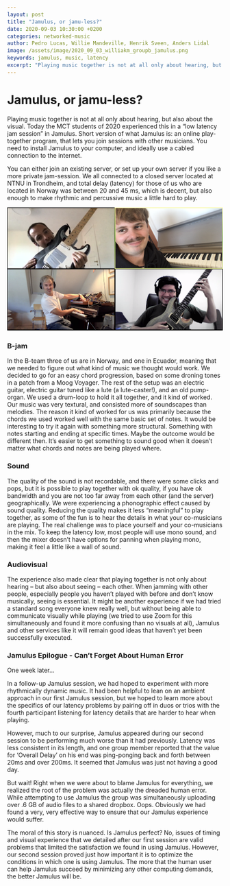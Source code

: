 ```yaml
---
layout: post
title: "Jamulus, or jamu-less?"
date: 2020-09-03 10:30:00 +0200
categories: networked-music
author: Pedro Lucas, Willie Mandeville, Henrik Sveen, Anders Lidal
image: /assets/image/2020_09_03_williakm_groupb_jamulus.png
keywords: jamulus, music, latency
excerpt: "Playing music together is not at all only about hearing, but also about the visual. Today the MCT students of 2020 experienced this in a “low latency jam session” in Jamulus."
---
```


# Jamulus, or jamu-less?

Playing music together is not at all only about hearing, but also about the visual. Today the MCT students of 2020 experienced this in a “low latency jam session” in Jamulus. Short version of what Jamulus is: an online play-together program, that lets you join sessions with other musicians. You need to install Jamulus to your computer, and ideally use a cabled connection to the internet.

You can either join an existing server, or set up your own server if you like a more private jam-session. We all connected to a closed server located at NTNU in Trondheim, and total delay (latency) for those of us who are located in Norway was between 20 and 45 ms, which is decent, but also enough to make rhythmic and percussive music a little hard to play.

![Team B tries jamulus](/assets/image/2020_09_03_williakm_groupb_jamulus.png "Team B jams.")

### B-jam
In the B-team three of us are in Norway, and one in Ecuador, meaning that we needed to figure out what kind of music we thought would work. We decided to go for an easy chord progression, based on some droning tones in a patch from a Moog Voyager. The rest of the setup was an electric guitar, electric guitar tuned like a lute (a lute-caster!), and an old pump-organ. We used a drum-loop to hold it all together, and it kind of worked. Our music was very textural, and consisted more of soundscapes than melodies.
The reason it kind of worked for us was primarily because the chords we used worked well with the same basic set of notes. It would be interesting to try it again with something more structural. Something with notes starting and ending at specific times. Maybe the outcome would be different then. It’s easier to get something to sound good when it doesn’t matter what chords and notes are being played where.

### Sound
The quality of the sound is not recordable, and there were some clicks and pops, but it is possible to play together with ok quality, if you have ok bandwidth and you are not too far away from each other (and the server) geographically.
We were experiencing a phonographic effect caused by sound quality. Reducing the quality makes it less “meaningful” to play together, as some of the fun is to hear the details in what your co-musicians are playing.
The real challenge was to place yourself and your co-musicians in the mix. To keep the latency low, most people will use mono sound, and then the mixer doesn’t have options for panning when playing mono, making it feel a little like a wall of sound.

### Audiovisual
The experience also made clear that playing together is not only about hearing – but also about seeing – each other. When jamming with other people, especially people you haven’t played with before and don’t know musically, seeing is essential. It might be another experience if we had tried a standard song everyone knew really well, but without being able to communicate visually while playing (we tried to use Zoom for this simultaneously and found it more confusing than no visuals at all), Jamulus and other services like it will remain good ideas that haven’t yet been successfully executed.

### Jamulus Epilogue - Can’t Forget About Human Error

One week later...

In a follow-up Jamulus session, we had hoped to experiment with more rhythmically dynamic music. It had been helpful to lean on an ambient approach in our first Jamulus session, but we hoped to learn more about the specifics of our latency problems by pairing off in duos or trios with the fourth participant listening for latency details that are harder to hear when playing.

However, much to our surprise, Jamulus appeared during our second session to be performing much worse than it had previously. Latency was less consistent in its length, and one group member reported that the value for ‘Overall Delay’ on his end was ping-ponging back and forth between 20ms and over 200ms. It seemed that Jamulus was just not having a good day.

But wait! Right when we were about to blame Jamulus for everything, we realized the root of the problem was actually the dreaded human error. While attempting to use Jamulus the group was simultaneously uploading over .6 GB of audio files to a shared dropbox. Oops. Obviously we had found a very, very effective way to ensure that our Jamulus experience would suffer.

The moral of this story is nuanced. Is Jamulus perfect? No, issues of timing and visual experience that we detailed after our first session are valid problems that limited the satisfaction we found in using Jamulus. However, our second session proved just how important it is to optimize the conditions in which one is using Jamulus. The more that the human user can help Jamulus succeed by minimizing any other computing demands, the better Jamulus will be.
